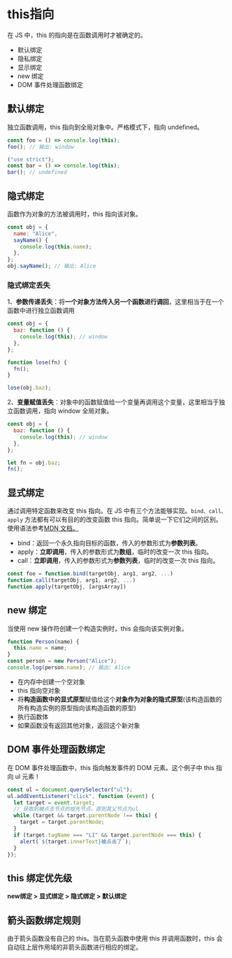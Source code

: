 # this指向

在 JS 中，this 的指向是在函数调用时才被确定的。<br>

- 默认绑定
- 隐私绑定
- 显示绑定
- new 绑定<br>
- DOM 事件处理函数绑定

## 默认绑定

独立函数调用，this 指向到全局对象中。严格模式下，指向 undefined。

```js
const foo = () => console.log(this);
foo(); // 输出: window

("use strict");
const bar = () => console.log(this);
bar(); // undefined
```

## 隐式绑定

函数作为对象的方法被调用时，this 指向该对象。

```js
const obj = {
  name: "Alice",
  sayName() {
    console.log(this.name);
  },
};
obj.sayName(); // 输出: Alice
```

### 隐式绑定丢失

1、**参数传递丢失**：将**一个对象方法传入另一个函数进行调回**，这里相当于在一个函数中进行独立函数调用

```js
const obj = {
  baz: function () {
    console.log(this); // window
  },
};

function lose(fn) {
  fn();
}

lose(obj.baz);
```

2、**变量赋值丢失**：对象中的函数赋值给一个变量再调用这个变量，这里相当于独立函数调用，指向 window 全局对象。

```js
const obj = {
  baz: function () {
    console.log(this); // window
  },
};

let fn = obj.baz;
fn();
```

## 显式绑定

通过调用特定函数来改变 this 指向。在 JS 中有三个方法能够实现。`bind、call、apply` 方法都有可以有目的的改变函数 this 指向。简单说一下它们之间的区别。使用语法参考[MDN 文档。](https://developer.mozilla.org/zh-CN/docs/Web/JavaScript/Reference/Global_Objects/Function/call)

- bind：返回一个永久指向目标的函数，传入的参数形式为**参数列表**。
- apply：**立即调用**，传入的参数形式为**数组**，临时的改变一次 this 指向。
- call：**立即调用**，传入的参数形式为**参数列表**，临时的改变一次 this 指向。

```js
const foo = function.bind(targetObj, arg1, arg2, ...)
function.call(targetObj, arg1, arg2, ...)
function.apply(targetObj, [argsArray])
```

## new 绑定

当使用 new 操作符创建一个构造实例时，this 会指向该实例对象。

```js
function Person(name) {
  this.name = name;
}
const person = new Person("Alice");
console.log(person.name); // 输出: Alice
```

- 在内存中创建一个空对象
- this 指向空对象
- 将**构造函数中的显式原型**赋值给这个**对象作为对象的隐式原型**(该构造函数的所有构造实例的原型指向该构造函数的原型)
- 执行函数体
- 如果函数没有返回其他对象，返回这个新对象

## DOM 事件处理函数绑定

在 DOM 事件处理函数中，this 指向触发事件的 DOM 元素。这个例子中 this 指向 ul 元素！

```js
const ul = document.querySelector("ul");
ul.addEventListener("click", function (event) {
  let target = event.target;
  // 获取到被点击节点的祖先节点，直到其父节点为ul
  while (target && target.parentNode !== this) {
    target = target.parentNode;
  }
  if (target.tagName === "LI" && target.parentNode === this) {
    alert(`${target.innerText}被点击了`);
  }
});
```

## this 绑定优先级

**new绑定 > 显式绑定 > 隐式绑定 > 默认绑定**

## 箭头函数绑定规则

由于箭头函数没有自己的 this。当在箭头函数中使用 this 并调用函数时，this 会自动往上层作用域的非箭头函数进行相应的绑定。
